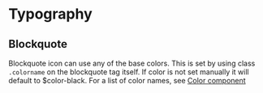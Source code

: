 # Typography

## Blockquote
Blockquote icon can use any of the base colors. This is set by using class ```.colorname``` on the blockquote tag itself. If color is not set manually it will default to $color-black. For a list of color names, see [Color component](/components/detail/colors)
